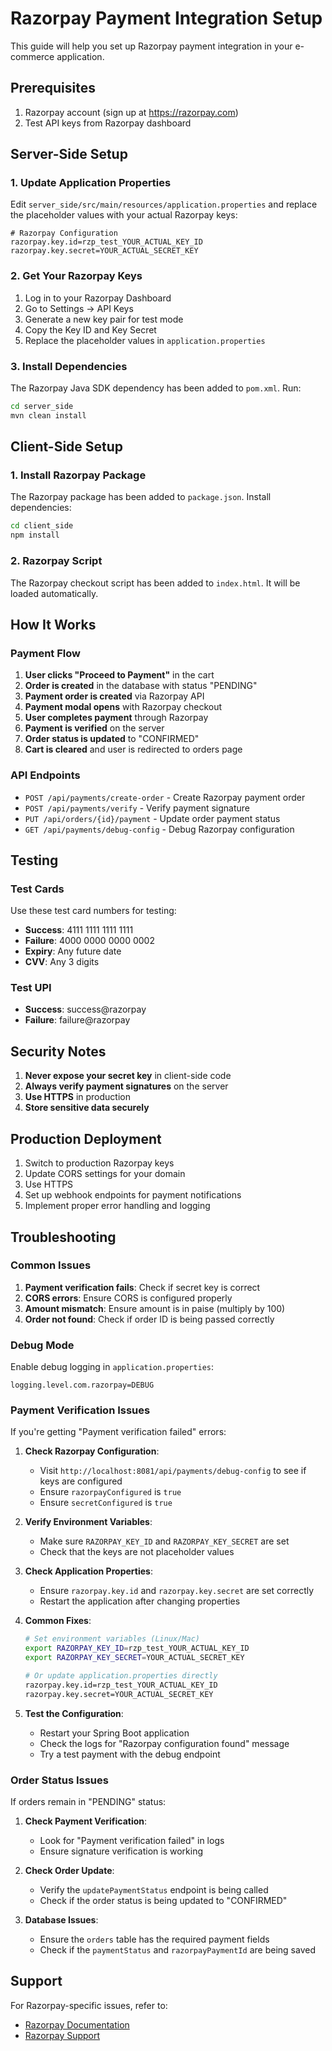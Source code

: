 # Razorpay Payment Integration Setup

This guide will help you set up Razorpay payment integration in your e-commerce application.

## Prerequisites

1. Razorpay account (sign up at https://razorpay.com)
2. Test API keys from Razorpay dashboard

## Server-Side Setup

### 1. Update Application Properties

Edit `server_side/src/main/resources/application.properties` and replace the placeholder values with your actual Razorpay keys:

```properties
# Razorpay Configuration
razorpay.key.id=rzp_test_YOUR_ACTUAL_KEY_ID
razorpay.key.secret=YOUR_ACTUAL_SECRET_KEY
```

### 2. Get Your Razorpay Keys

1. Log in to your Razorpay Dashboard
2. Go to Settings → API Keys
3. Generate a new key pair for test mode
4. Copy the Key ID and Key Secret
5. Replace the placeholder values in `application.properties`

### 3. Install Dependencies

The Razorpay Java SDK dependency has been added to `pom.xml`. Run:

```bash
cd server_side
mvn clean install
```

## Client-Side Setup

### 1. Install Razorpay Package

The Razorpay package has been added to `package.json`. Install dependencies:

```bash
cd client_side
npm install
```

### 2. Razorpay Script

The Razorpay checkout script has been added to `index.html`. It will be loaded automatically.

## How It Works

### Payment Flow

1. **User clicks "Proceed to Payment"** in the cart
2. **Order is created** in the database with status "PENDING"
3. **Payment order is created** via Razorpay API
4. **Payment modal opens** with Razorpay checkout
5. **User completes payment** through Razorpay
6. **Payment is verified** on the server
7. **Order status is updated** to "CONFIRMED"
8. **Cart is cleared** and user is redirected to orders page

### API Endpoints

- `POST /api/payments/create-order` - Create Razorpay payment order
- `POST /api/payments/verify` - Verify payment signature
- `PUT /api/orders/{id}/payment` - Update order payment status
- `GET /api/payments/debug-config` - Debug Razorpay configuration

## Testing

### Test Cards

Use these test card numbers for testing:

- **Success**: 4111 1111 1111 1111
- **Failure**: 4000 0000 0000 0002
- **Expiry**: Any future date
- **CVV**: Any 3 digits

### Test UPI

- **Success**: success@razorpay
- **Failure**: failure@razorpay

## Security Notes

1. **Never expose your secret key** in client-side code
2. **Always verify payment signatures** on the server
3. **Use HTTPS** in production
4. **Store sensitive data securely**

## Production Deployment

1. Switch to production Razorpay keys
2. Update CORS settings for your domain
3. Use HTTPS
4. Set up webhook endpoints for payment notifications
5. Implement proper error handling and logging

## Troubleshooting

### Common Issues

1. **Payment verification fails**: Check if secret key is correct
2. **CORS errors**: Ensure CORS is configured properly
3. **Amount mismatch**: Ensure amount is in paise (multiply by 100)
4. **Order not found**: Check if order ID is being passed correctly

### Debug Mode

Enable debug logging in `application.properties`:

```properties
logging.level.com.razorpay=DEBUG
```

### Payment Verification Issues

If you're getting "Payment verification failed" errors:

1. **Check Razorpay Configuration**:
   - Visit `http://localhost:8081/api/payments/debug-config` to see if keys are configured
   - Ensure `razorpayConfigured` is `true`
   - Ensure `secretConfigured` is `true`

2. **Verify Environment Variables**:
   - Make sure `RAZORPAY_KEY_ID` and `RAZORPAY_KEY_SECRET` are set
   - Check that the keys are not placeholder values

3. **Check Application Properties**:
   - Ensure `razorpay.key.id` and `razorpay.key.secret` are set correctly
   - Restart the application after changing properties

4. **Common Fixes**:
   ```bash
   # Set environment variables (Linux/Mac)
   export RAZORPAY_KEY_ID=rzp_test_YOUR_ACTUAL_KEY_ID
   export RAZORPAY_KEY_SECRET=YOUR_ACTUAL_SECRET_KEY
   
   # Or update application.properties directly
   razorpay.key.id=rzp_test_YOUR_ACTUAL_KEY_ID
   razorpay.key.secret=YOUR_ACTUAL_SECRET_KEY
   ```

5. **Test the Configuration**:
   - Restart your Spring Boot application
   - Check the logs for "Razorpay configuration found" message
   - Try a test payment with the debug endpoint

### Order Status Issues

If orders remain in "PENDING" status:

1. **Check Payment Verification**:
   - Look for "Payment verification failed" in logs
   - Ensure signature verification is working

2. **Check Order Update**:
   - Verify the `updatePaymentStatus` endpoint is being called
   - Check if the order status is being updated to "CONFIRMED"

3. **Database Issues**:
   - Ensure the `orders` table has the required payment fields
   - Check if the `paymentStatus` and `razorpayPaymentId` are being saved

## Support

For Razorpay-specific issues, refer to:
- [Razorpay Documentation](https://razorpay.com/docs/)
- [Razorpay Support](https://razorpay.com/support/)
